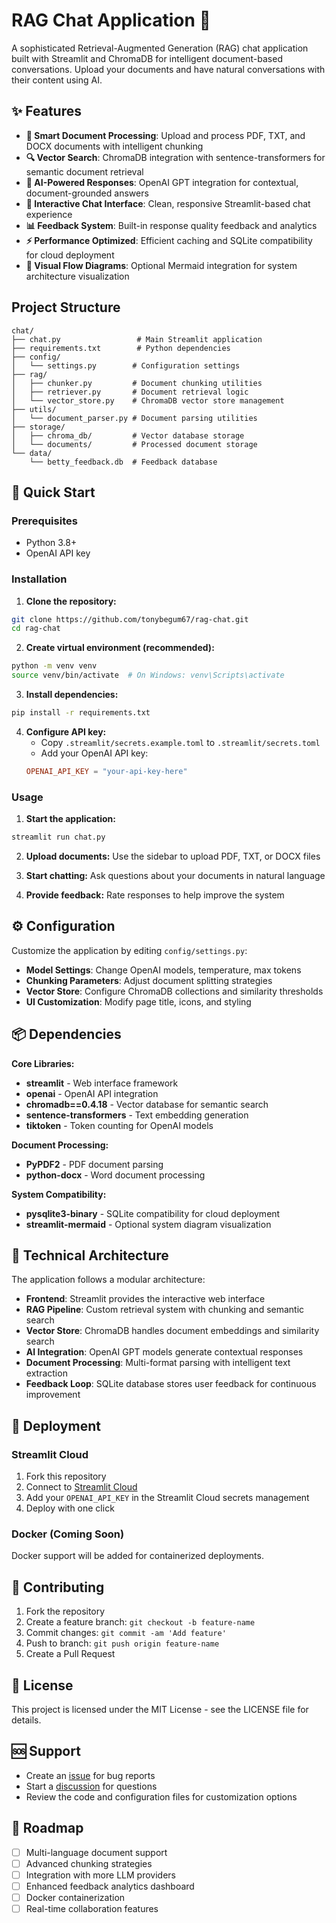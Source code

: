 # RAG Chat Application 💬

A sophisticated Retrieval-Augmented Generation (RAG) chat application built with Streamlit and ChromaDB for intelligent document-based conversations. Upload your documents and have natural conversations with their content using AI.

## ✨ Features

- **📄 Smart Document Processing**: Upload and process PDF, TXT, and DOCX documents with intelligent chunking
- **🔍 Vector Search**: ChromaDB integration with sentence-transformers for semantic document retrieval
- **🤖 AI-Powered Responses**: OpenAI GPT integration for contextual, document-grounded answers
- **💬 Interactive Chat Interface**: Clean, responsive Streamlit-based chat experience
- **📊 Feedback System**: Built-in response quality feedback and analytics
- **⚡ Performance Optimized**: Efficient caching and SQLite compatibility for cloud deployment
- **🎨 Visual Flow Diagrams**: Optional Mermaid integration for system architecture visualization

## Project Structure

```
chat/
├── chat.py                 # Main Streamlit application
├── requirements.txt        # Python dependencies
├── config/
│   └── settings.py        # Configuration settings
├── rag/
│   ├── chunker.py         # Document chunking utilities
│   ├── retriever.py       # Document retrieval logic
│   └── vector_store.py    # ChromaDB vector store management
├── utils/
│   └── document_parser.py # Document parsing utilities
├── storage/
│   ├── chroma_db/         # Vector database storage
│   └── documents/         # Processed document storage
└── data/
    └── betty_feedback.db  # Feedback database
```

## 🚀 Quick Start

### Prerequisites
- Python 3.8+ 
- OpenAI API key

### Installation

1. **Clone the repository:**
```bash
git clone https://github.com/tonybegum67/rag-chat.git
cd rag-chat
```

2. **Create virtual environment (recommended):**
```bash
python -m venv venv
source venv/bin/activate  # On Windows: venv\Scripts\activate
```

3. **Install dependencies:**
```bash
pip install -r requirements.txt
```

4. **Configure API key:**
   - Copy `.streamlit/secrets.example.toml` to `.streamlit/secrets.toml`
   - Add your OpenAI API key:
   ```toml
   OPENAI_API_KEY = "your-api-key-here"
   ```

### Usage

1. **Start the application:**
```bash
streamlit run chat.py
```

2. **Upload documents:** Use the sidebar to upload PDF, TXT, or DOCX files

3. **Start chatting:** Ask questions about your documents in natural language

4. **Provide feedback:** Rate responses to help improve the system

## ⚙️ Configuration

Customize the application by editing `config/settings.py`:

- **Model Settings**: Change OpenAI models, temperature, max tokens
- **Chunking Parameters**: Adjust document splitting strategies
- **Vector Store**: Configure ChromaDB collections and similarity thresholds
- **UI Customization**: Modify page title, icons, and styling

## 📦 Dependencies

**Core Libraries:**
- **streamlit** - Web interface framework
- **openai** - OpenAI API integration
- **chromadb==0.4.18** - Vector database for semantic search
- **sentence-transformers** - Text embedding generation
- **tiktoken** - Token counting for OpenAI models

**Document Processing:**
- **PyPDF2** - PDF document parsing
- **python-docx** - Word document processing

**System Compatibility:**
- **pysqlite3-binary** - SQLite compatibility for cloud deployment
- **streamlit-mermaid** - Optional system diagram visualization

## 🔧 Technical Architecture

The application follows a modular architecture:

- **Frontend**: Streamlit provides the interactive web interface
- **RAG Pipeline**: Custom retrieval system with chunking and semantic search  
- **Vector Store**: ChromaDB handles document embeddings and similarity search
- **AI Integration**: OpenAI GPT models generate contextual responses
- **Document Processing**: Multi-format parsing with intelligent text extraction
- **Feedback Loop**: SQLite database stores user feedback for continuous improvement

## 🚀 Deployment

### Streamlit Cloud
1. Fork this repository
2. Connect to [Streamlit Cloud](https://streamlit.io/cloud)
3. Add your `OPENAI_API_KEY` in the Streamlit Cloud secrets management
4. Deploy with one click

### Docker (Coming Soon)
Docker support will be added for containerized deployments.

## 🤝 Contributing

1. Fork the repository
2. Create a feature branch: `git checkout -b feature-name`
3. Commit changes: `git commit -am 'Add feature'`
4. Push to branch: `git push origin feature-name`
5. Create a Pull Request

## 📝 License

This project is licensed under the MIT License - see the LICENSE file for details.

## 🆘 Support

- Create an [issue](https://github.com/tonybegum67/rag-chat/issues) for bug reports
- Start a [discussion](https://github.com/tonybegum67/rag-chat/discussions) for questions
- Review the code and configuration files for customization options

## 🎯 Roadmap

- [ ] Multi-language document support
- [ ] Advanced chunking strategies
- [ ] Integration with more LLM providers
- [ ] Enhanced feedback analytics dashboard
- [ ] Docker containerization
- [ ] Real-time collaboration features